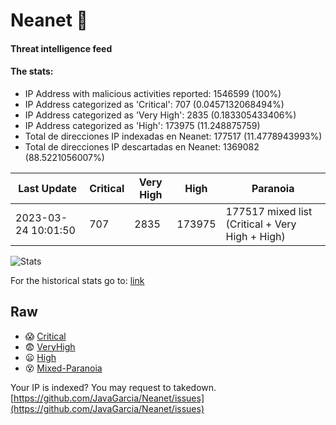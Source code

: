 # Neanet :hocho:
#### Threat intelligence feed
#### The stats:

- IP Address with malicious activities reported: 1546599 (100%)
- IP Address categorized as 'Critical':  707 (0.0457132068494%)
- IP Address categorized as 'Very High':  2835 (0.183305433406%)
- IP Address categorized as 'High':  173975 (11.248875759)
- Total de direcciones IP indexadas en Neanet:  177517 (11.4778943993%)
- Total de direcciones IP descartadas en Neanet:  1369082 (88.5221056007%)

| Last Update | Critical | Very High | High | Paranoia |
| --- | --- | --- | --- | --- |
| 2023-03-24 10:01:50 | 707 | 2835 | 173975 | 177517 mixed list (Critical + Very High + High)|

![Stats](https://docs.google.com/spreadsheets/d/e/2PACX-1vSnaNMIXVabIpDJjufMlzH7poXnshF3mgd8Is1g9ytUEzVsP5my4Trn8f-xkoLLQ38xpL3HtmUexLo6/pubchart?oid=501124687&format=image)

For the historical stats go to: [link](/stats.csv)
## Raw
- :scream: [Critical](https://raw.githubusercontent.com/JavaGarcia/Neanet/master/blacklists/neanet_critical.txt)
- :fearful: [VeryHigh](https://raw.githubusercontent.com/JavaGarcia/Neanet/master/blacklists/neanet_veryHigh.txtt)
- :frowning: [High](https://raw.githubusercontent.com/JavaGarcia/Neanet/master/blacklists/neanet_high.txt)
- :dizzy_face: [Mixed-Paranoia](https://raw.githubusercontent.com/JavaGarcia/Neanet/master/blacklists/neanet_all.txt)


Your IP is indexed? You may request to takedown. [https://github.com/JavaGarcia/Neanet/issues](https://github.com/JavaGarcia/Neanet/issues)







































































































































































































































































































































































































































































































































































































































































































































































































































































































































































































































































































































































































































































































































































































































































































































































































































































































































































































































































































































































































































































































































































































































































































































































































































































































































































































































































































































































































































































































































































































































































































































































































































































































































































































































































































































































































































































































































































































































































































































































































































































































































































































































































































































































































































































































































































































































































































































































































































































































































































































































































































































































































































































































































































































































































































































































































































































































































































































































































































































































































































































































































































































































































































































































































































































































































































































































































































































































































































































































































































































































































































































































































































































































































































































































































































































































































































































































































































































































































































































































































































































































































































































































































































































































































































































































































































































































































































































































































































































































































































































































































































































































































































































































































































































































































































































































































































































































































































































































































































































































































































































































































































































































































































